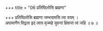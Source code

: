 +++
title = "06 प्रतिष्ठितोसि ब्रह्मणा"

+++
प्रतिष्ठितोसि ब्रह्मणा जम्भयामसि त्वा वयम् ।  
अपामार्गेण विद्वला इदं त्वाप मृज्महे युवन्तं क्षिवन्तं त्वं जहि ॥ ७ ॥